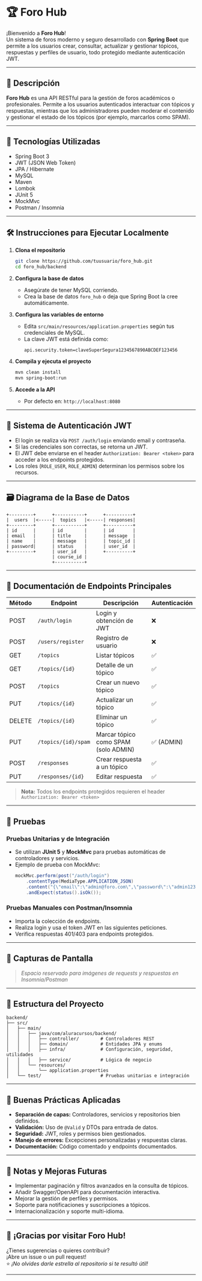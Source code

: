 # 🏆 Foro Hub

¡Bienvenido a **Foro Hub**!  
Un sistema de foros moderno y seguro desarrollado con **Spring Boot** que permite a los usuarios crear, consultar, actualizar y gestionar tópicos, respuestas y perfiles de usuario, todo protegido mediante autenticación JWT.

---

## 🧾 Descripción

**Foro Hub** es una API RESTful para la gestión de foros académicos o profesionales. Permite a los usuarios autenticados interactuar con tópicos y respuestas, mientras que los administradores pueden moderar el contenido y gestionar el estado de los tópicos (por ejemplo, marcarlos como SPAM).

---

## 🚀 Tecnologías Utilizadas

- Spring Boot 3
- JWT (JSON Web Token)
- JPA / Hibernate
- MySQL
- Maven
- Lombok
- JUnit 5
- MockMvc
- Postman / Insomnia

---

## 🛠️ Instrucciones para Ejecutar Localmente

1. **Clona el repositorio**
   ```bash
   git clone https://github.com/tuusuario/foro_hub.git
   cd foro_hub/backend
   ```

2. **Configura la base de datos**
   - Asegúrate de tener MySQL corriendo.
   - Crea la base de datos `foro_hub` o deja que Spring Boot la cree automáticamente.

3. **Configura las variables de entorno**
   - Edita `src/main/resources/application.properties` según tus credenciales de MySQL.
   - La clave JWT está definida como:
     ```
     api.security.token=claveSuperSegura1234567890ABCDEF123456
     ```

4. **Compila y ejecuta el proyecto**
   ```bash
   mvn clean install
   mvn spring-boot:run
   ```

5. **Accede a la API**
   - Por defecto en: `http://localhost:8080`

---

## 🔐 Sistema de Autenticación JWT

- El login se realiza vía `POST /auth/login` enviando email y contraseña.
- Si las credenciales son correctas, se retorna un JWT.
- El JWT debe enviarse en el header `Authorization: Bearer <token>` para acceder a los endpoints protegidos.
- Los roles (`ROLE_USER`, `ROLE_ADMIN`) determinan los permisos sobre los recursos.

---

## 🗃️ Diagrama de la Base de Datos

```
+---------+      +-----------+      +----------+
|  users  |<-----|  topics   |<-----| responses|
+---------+      +-----------+      +----------+
| id      |      | id        |      | id       |
| email   |      | title     |      | message  |
| name    |      | message   |      | topic_id |
| password|      | status    |      | user_id  |
+---------+      | user_id   |      +----------+
                 | course_id |
                 +-----------+
```

---

## 📡 Documentación de Endpoints Principales

| Método | Endpoint                | Descripción                                 | Autenticación |
|--------|-------------------------|---------------------------------------------|---------------|
| POST   | `/auth/login`           | Login y obtención de JWT                    | ❌            |
| POST   | `/users/register`       | Registro de usuario                         | ❌            |
| GET    | `/topics`               | Listar tópicos                              | ✅            |
| GET    | `/topics/{id}`          | Detalle de un tópico                        | ✅            |
| POST   | `/topics`               | Crear un nuevo tópico                       | ✅            |
| PUT    | `/topics/{id}`          | Actualizar un tópico                        | ✅            |
| DELETE | `/topics/{id}`          | Eliminar un tópico                          | ✅            |
| PUT    | `/topics/{id}/spam`     | Marcar tópico como SPAM (solo ADMIN)        | ✅ (ADMIN)     |
| POST   | `/responses`            | Crear respuesta a un tópico                 | ✅            |
| PUT    | `/responses/{id}`       | Editar respuesta                            | ✅            |

> **Nota:** Todos los endpoints protegidos requieren el header `Authorization: Bearer <token>`

---

## 🧪 Pruebas

### Pruebas Unitarias y de Integración

- Se utilizan **JUnit 5** y **MockMvc** para pruebas automáticas de controladores y servicios.
- Ejemplo de prueba con MockMvc:
  ```java
  mockMvc.perform(post("/auth/login")
      .contentType(MediaType.APPLICATION_JSON)
      .content("{\"email\":\"admin@foro.com\",\"password\":\"admin123\"}"))
      .andExpect(status().isOk());
  ```

### Pruebas Manuales con Postman/Insomnia

- Importa la colección de endpoints.
- Realiza login y usa el token JWT en las siguientes peticiones.
- Verifica respuestas 401/403 para endpoints protegidos.

---

## 📸 Capturas de Pantalla

> _Espacio reservado para imágenes de requests y respuestas en Insomnia/Postman_

---

## 📂 Estructura del Proyecto

```
backend/
├── src/
│   ├── main/
│   │   ├── java/com/aluracursos/backend/
│   │   │   ├── controller/        # Controladores REST
│   │   │   ├── domain/            # Entidades JPA y enums
│   │   │   ├── infra/             # Configuración, seguridad, utilidades
│   │   │   ├── service/           # Lógica de negocio
│   │   └── resources/
│   │       └── application.properties
│   └── test/                      # Pruebas unitarias e integración
```

---

## 🧠 Buenas Prácticas Aplicadas

- **Separación de capas:** Controladores, servicios y repositorios bien definidos.
- **Validación:** Uso de `@Valid` y DTOs para entrada de datos.
- **Seguridad:** JWT, roles y permisos bien gestionados.
- **Manejo de errores:** Excepciones personalizadas y respuestas claras.
- **Documentación:** Código comentado y endpoints documentados.

---

## 📌 Notas y Mejoras Futuras

- Implementar paginación y filtros avanzados en la consulta de tópicos.
- Añadir Swagger/OpenAPI para documentación interactiva.
- Mejorar la gestión de perfiles y permisos.
- Soporte para notificaciones y suscripciones a tópicos.
- Internacionalización y soporte multi-idioma.

---

## 🎯 ¡Gracias por visitar Foro Hub!

¿Tienes sugerencias o quieres contribuir?  
¡Abre un issue o un pull request!  
⭐️ _¡No olvides darle estrella al repositorio si te resultó útil!_

---
